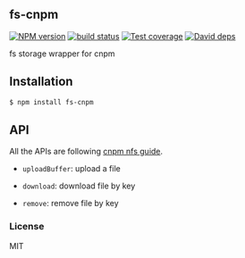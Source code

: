fs-cnpm
---------------

[![NPM version][npm-image]][npm-url]
[![build status][travis-image]][travis-url]
[![Test coverage][coveralls-image]][coveralls-url]
[![David deps][david-image]][david-url]

[npm-image]: https://img.shields.io/npm/v/fs-cnpm.svg?style=flat
[npm-url]: https://npmjs.org/package/fs-cnpm
[travis-image]: https://img.shields.io/travis/cnpm/fs-cnpm.svg?style=flat
[travis-url]: https://travis-ci.org/cnpm/fs-cnpm
[coveralls-image]: https://img.shields.io/coveralls/cnpm/fs-cnpm.svg?style=flat
[coveralls-url]: https://coveralls.io/r/cnpm/fs-cnpm?branch=master
[david-image]: https://img.shields.io/david/cnpm/fs-cnpm.svg?style=flat
[david-url]: https://david-dm.org/cnpm/fs-cnpm

fs storage wrapper for cnpm

## Installation

```bash
$ npm install fs-cnpm
```

## API

All the APIs are following [cnpm nfs guide](https://github.com/cnpm/cnpmjs.org/wiki/NFS-Guide).

- `uploadBuffer`: upload a file

- `download`: download file by key

- `remove`: remove file by key

### License

MIT
